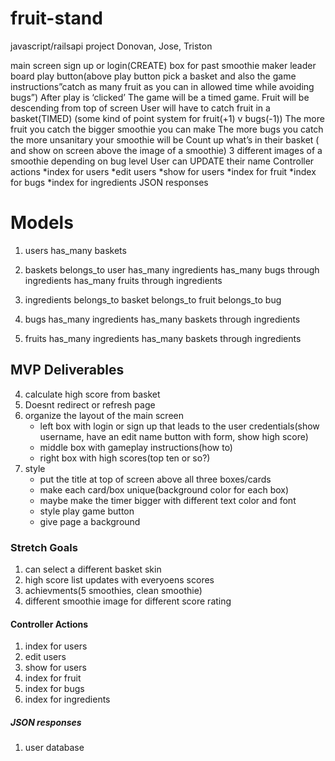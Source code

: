 # fruit-stand
javascript/railsapi project Donovan, Jose, Triston

main screen 
		sign up or login(CREATE)
		box for past smoothie maker leader board 
		play button(above play button pick a basket and also the game instructions”catch as many fruit as you can in allowed time while avoiding bugs”) 
After play is ‘clicked’
The game will be a timed game. 
Fruit will be descending from top of screen 
User will have to catch fruit in a basket(TIMED)
	(some kind of point system for fruit(+1) v bugs(-1))
The more fruit you catch the bigger smoothie you can make
The more bugs you catch the more unsanitary your smoothie will be
Count up what’s in their basket ( and show on screen above the image of a smoothie)
	3 different images of a smoothie depending on bug level
User can UPDATE their name
Controller actions 
*index for users
*edit users
*show for users
*index for fruit
*index for bugs
*index for ingredients 
JSON responses
		


# Models

1. users
    has_many baskets

2. baskets
    belongs_to user
    has_many ingredients
    has_many bugs through ingredients
    has_many fruits through ingredients

3. ingredients
    belongs_to basket
    belongs_to fruit
    belongs_to bug

4. bugs
    has_many ingredients
    has_many baskets through ingredients

5. fruits
    has_many ingredients
    has_many baskets through ingredients


## MVP Deliverables
<!-- 1. user can login or create account  -->
<!-- 5. user can edit name -->
<!-- 2. fruit falls  -->
<!-- 3. basket can catch fruit/bugs -->
4. calculate high score from basket
6. Doesnt redirect or refresh page 
7. organize the layout of the main screen 
    * left box with login or sign up that leads to the user credentials(show username, have an edit name button with form, show high score) 
    * middle box with gameplay instructions(how to) 
    * right box with high scores(top ten or so?)
8. style
    * put the title at top of screen above all three boxes/cards
    * make each card/box unique(background color for each box)
    * maybe make the timer bigger with different text color and font
    * style play game button 
    * give page a background


<!-- 7. timed rounds -->

### Stretch Goals
1. can select a different basket skin
2. high score list updates with everyoens scores
3. achievments(5 smoothies, clean smoothie)
4. different smoothie image for different score rating

#### Controller Actions
1. index for users
2. edit users
3. show for users
4. index for fruit
5. index for bugs
6. index for ingredients 

##### JSON responses
1. user database